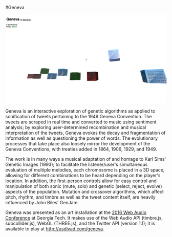 #Geneva

![Screenshot](screenshot1.png?raw=true "Screenshot")

Geneva is an interactive exploration of genetic algorithms as applied to sonification of tweets pertaining to the 1949 Geneva Convention. The tweets are scraped in real time and converted to music using sentiment analysis; by exploring user-determined recombination and musical interpretation of the tweets, Geneva evokes the decay and fragmentation of information as well as questioning the power of words. The evolutionary processes that take place also loosely mirror the development of the Geneva Conventions, with treaties added in 1864, 1906, 1929, and 1949.

The work is in many ways a musical adaptation of and homage to Karl Sims' Genetic Images (1993); to facilitate the listener/user's simultaneous evaluation of multiple melodies, each chromosome is placed in a 3D space, allowing for different combinations to be heard depending on the player's location. In addition, the first-person controls allow for easy control and manipulation of both sonic (mute, solo) and genetic (select, reject, evolve) aspects of the population. Mutation and crossover algorithms, which affect pitch, rhythm, and timbre as well as the tweet content itself, are heavily influenced by John Biles' GenJam.

Geneva was presented as an art installation at the [2016 Web Audio Conference](http://webaudio.gatech.edu/) at Georgia Tech. It makes use of the Web Audio API (timbre.js, subcollider.js), WebGL (THREE.js), and the Twitter API (version 1.1); it is available to play at http://usdivad.com/geneva.